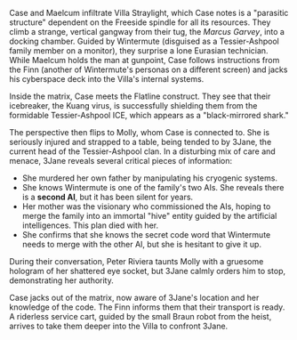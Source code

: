 Case and Maelcum infiltrate Villa Straylight, which Case notes is a "parasitic structure" dependent on the Freeside spindle for all its resources. They climb a strange, vertical gangway from their tug, the *Marcus Garvey*, into a docking chamber. Guided by Wintermute (disguised as a Tessier-Ashpool family member on a monitor), they surprise a lone Eurasian technician. While Maelcum holds the man at gunpoint, Case follows instructions from the Finn (another of Wintermute's personas on a different screen) and jacks his cyberspace deck into the Villa's internal systems.

Inside the matrix, Case meets the Flatline construct. They see that their icebreaker, the Kuang virus, is successfully shielding them from the formidable Tessier-Ashpool ICE, which appears as a "black-mirrored shark."

The perspective then flips to Molly, whom Case is connected to. She is seriously injured and strapped to a table, being tended to by 3Jane, the current head of the Tessier-Ashpool clan. In a disturbing mix of care and menace, 3Jane reveals several critical pieces of information:
*   She murdered her own father by manipulating his cryogenic systems.
*   She knows Wintermute is one of the family's two AIs. She reveals there is a **second AI**, but it has been silent for years.
*   Her mother was the visionary who commissioned the AIs, hoping to merge the family into an immortal "hive" entity guided by the artificial intelligences. This plan died with her.
*   She confirms that she knows the secret code word that Wintermute needs to merge with the other AI, but she is hesitant to give it up.

During their conversation, Peter Riviera taunts Molly with a gruesome hologram of her shattered eye socket, but 3Jane calmly orders him to stop, demonstrating her authority.

Case jacks out of the matrix, now aware of 3Jane's location and her knowledge of the code. The Finn informs them that their transport is ready. A riderless service cart, guided by the small Braun robot from the heist, arrives to take them deeper into the Villa to confront 3Jane.